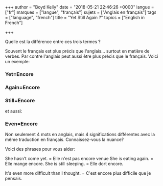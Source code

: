 +++
author = "Boyd Kelly"
date = "2018-05-21 22:46:26 +0000"
langue = ["fr"]
marques = ["langue", "français"]
sujets = ["Anglais en français"]
tags = ["language", "french"]
title = "Yet Still Again ?"
topics = ["English in French"]

+++

Quelle est la différence entre ces trois termes ?

Souvent le français est plus précis que l'anglais... surtout en matière de verbes.  Par contre l'anglais peut aussi être plus précis que le français.  Voici un exemple:

<!--more-->

### Yet=Encore

### Again=Encore

### Still=Encore

et aussi:

### Even=Encore

Non seulement 4 mots en anglais, mais 4 significations différentes avec la même traduction en français.  Connaissez-vous la nuance?

Voici des phrases pour vous aider:

She hasn't come yet.  =  Elle n'est pas encore venue
She is eating again.  = Elle mange encore.
She is still sleeping.  =  Elle dort encore.

It's even more difficult than I thought.  = C'est encore plus difficile que je pensais.
